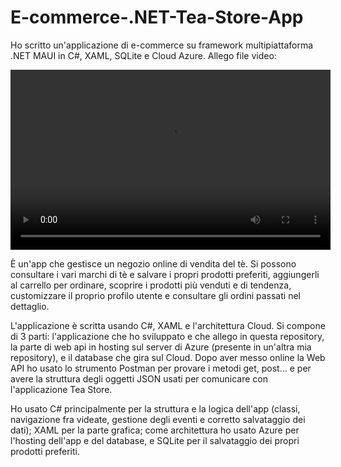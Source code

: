 # E-commerce-.NET-Tea-Store-App

Ho scritto un'applicazione di e-commerce su framework multipiattaforma .NET MAUI in C#, XAML, SQLite e Cloud Azure. 
Allego file video: 

<video src="https://github.com/user-attachments/assets/002e2274-a972-4acb-a243-335da05966b7" type="video/mp4" width="512" height ="288"></video>

È un'app che gestisce un negozio online di vendita del tè. Si possono consultare i vari marchi di tè e salvare i propri prodotti preferiti, aggiungerli al carrello per ordinare, scoprire i prodotti più venduti e di tendenza, customizzare il proprio profilo utente e consultare gli ordini passati nel dettaglio.

L'applicazione è scritta usando C#, XAML e l'architettura Cloud. Si compone di 3 parti: l'applicazione che ho sviluppato e che allego in questa repository, la parte di web api in hosting sul server di Azure (presente in un'altra mia repository), e il database che gira sul Cloud. Dopo aver messo online la Web API ho usato lo strumento Postman per provare i metodi get, post... e per avere la struttura degli oggetti JSON usati per comunicare con l'applicazione Tea Store.

Ho usato C# principalmente per la struttura e la logica dell'app (classi, navigazione fra videate, gestione degli eventi e corretto salvataggio dei dati); XAML per la parte grafica; come architettura ho usato Azure per l'hosting dell'app e del database, e SQLite per il salvataggio dei propri prodotti preferiti.
